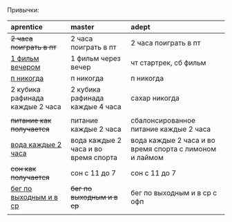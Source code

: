 Привычки:

| aprentice              | master               | adept                             |
| :---                   | :---                 | :---                              |
| ~~2 часа поиграть в пт~~ | 2 часа поиграть в пт | 2 часа поиграть в пт            |
| <ins>1 фильм вечером</ins> |1 фильм через вечер | чт стартрек, сб фильм           |
| <ins>п никогда</ins>   | п никогда            | п никогда                         |
| 2 кубика рафинада каждые 2 часа | 2 кубика рафинада каждые 4 часа | сахар никогда |
|                        |                      |                                   |
| ~~питание как получается~~ | питание каждые 2 часа | сбалонсированное питание каждые 2 часа |
| <ins>вода каждые 2 часа</ins> | вода каждые 2 часа и во время спорта | вода каждые 2 часа и во время спорта с лимоном и лаймом|
| ~~сон как получается~~ | сон с 11 до 7        | сон с 11 до 7                     |
| <ins>бег по выходным и в ср</ins> | ~~бег по выходным и в ср~~ | бег по выходным и в ср с офп |
|                        |                      |                                   |